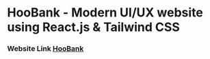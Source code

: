 # HooBank - Modern UI/UX website using React.js & Tailwind CSS

### Website Link [HooBank](https://hoobankk.netlify.app/)
